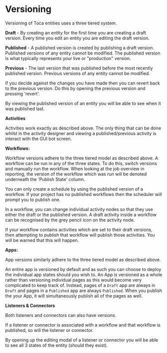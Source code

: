 # Versioning

Versioning of Toca entities uses a three tiered system.

**Draft** - By creating an entity for the first time you are creating a draft version. Every time you edit an entity you are editing the draft version.

**Published** - A published version is created by publishing a draft version. Published versions of any entity cannot be modified. The published version is what typically represents your live or "production" version.

**Previous** - The last version that was published before the most recently published version. Previous versions of any entity cannot be modified.

If you decide against the changes you have made then you can revert back to the previous version. Do this by opening the previous version and pressing 'revert'.

By viewing the published version of an entity you will be able to see when it was published last.

**Activities**

Activities work exactly as described above. The only thing that can be done whilst in the activity designer and viewing a published/previous activity is interact with the GUI bot screen.

**Workflows:**

Workflow versions adhere to the three tiered model as described above. A workflow can be run in any of the three states. To do this, switch versions and manually run the workflow. When looking at the job overview in reporting, the version of the workflow which was run will be denoted underneath the 'Publish State' column.

You can only create a schedule by using the published version of a workflow. If your project has no published workflows then the scheduler will prompt you to publish one.

In a workflow, you can change individual activity nodes so that they use either the draft or the published version. A draft activity inside a workflow can be recognised by the grey pencil icon on the activity node.

If your workflow contains activities which are set to their draft versions, then attempting to publish that workflow will publish those activities. You will be warned that this will happen.

**Apps:**

App versions similarly adhere to the three tiered model as described above.

An entire app is versioned by default and as such you can choose to deploy the individual app states should you wish to. An App is versioned as a whole rather than versioning individual pages as this would become very complicated to keep track of. Instead, pages of a `Draft` app are always in `Draft` and pages in a `Published` app are always `Published`. When you publish the your App, it will simultaneously publish all of the pages as well.

**Listeners & Connectors**

Both listeners and connectors can also have versions.

If a listener or connector is associated with a workflow and that workflow is published, so will the listener or connector.

By opening up the editing modal of a listener or connector you will be able to see all 3 states of the entity (should they exist).
